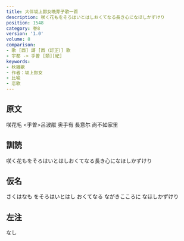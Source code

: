 ```yaml
---
title: 大伴坂上郎女晩芽子歌一首
description: 咲く花もをそろはいとはしおくてなる長き心になほしかずけり
position: 1548
category: 巻8
version: '1.0'
volume: 8
comparison:
- 歌 [西] 謌 [西（訂正）] 歌
- 宇都 -> 乎曽 [類][紀]
keywords:
- 秋雑歌
- 作者：坂上郎女
- 比喩
- 恋歌
---
```


## 原文

咲花毛 <乎曽>呂波猒 奥手有 長意尓 尚不如家里

## 訓読

咲く花もをそろはいとはしおくてなる長き心になほしかずけり

## 仮名

さくはなも をそろはいとはし おくてなる ながきこころに なほしかずけり

## 左注

なし
